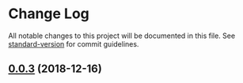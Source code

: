 # Change Log

All notable changes to this project will be documented in this file. See [standard-version](https://github.com/conventional-changelog/standard-version) for commit guidelines.

<a name="0.0.3"></a>
## [0.0.3](https://github.com/xiaomingplus/npm-typescript-boilerplate/compare/v0.0.2...v0.0.3) (2018-12-16)
